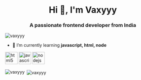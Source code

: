 <h1 align="center">Hi 👋, I'm Vaxyyy</h1>
<h3 align="center">A passionate frontend developer from India</h3>

<p align="left"> <img src="https://komarev.com/ghpvc/?username=vaxyyy" alt="vaxyyy" /> </p>

- 🌱 I’m currently learning **javascript, html, node**

<p align="left"><img src="https://devicons.github.io/devicon/devicon.git/icons/html5/html5-original-wordmark.svg" alt="html5" width="40" height="40"/> <img src="https://devicons.github.io/devicon/devicon.git/icons/javascript/javascript-original.svg" alt="javascript" width="40" height="40"/> <img src="https://devicons.github.io/devicon/devicon.git/icons/nodejs/nodejs-original-wordmark.svg" alt="nodejs" width="40" height="40"/></p><p><img align="left" src="https://github-readme-stats.vercel.app/api/top-langs/?username=vaxyyy&layout=compact&hide=html" alt="vaxyyy" /></p>

<p>&nbsp;<img align="center" src="https://github-readme-stats.vercel.app/api?username=vaxyyy&show_icons=true" alt="vaxyyy" /></p>
<!--
**Vaxyyy/Vaxyyy** is a ✨ _special_ ✨ repository because its `README.md` (this file) appears on your GitHub profile.

Here are some ideas to get you started:

- 🔭 I’m currently working on ...
- 🌱 I’m currently learning ...
- 👯 I’m looking to collaborate on ...
- 🤔 I’m looking for help with ...
- 💬 Ask me about ...
- 📫 How to reach me: ...
- 😄 Pronouns: ...
- ⚡ Fun fact: ...
-->
